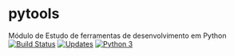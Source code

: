 # pytools
Módulo de Estudo de ferramentas de desenvolvimento em Python
[![Build Status](https://travis-ci.com/pedromadureira000/pytools.svg?branch=main)](https://travis-ci.com/pedromadureira000/pytools)
[![Updates](https://pyup.io/repos/github/pedromadureira000/pytools/shield.svg)](https://pyup.io/repos/github/pedromadureira000/pytools/)
[![Python 3](https://pyup.io/repos/github/pedromadureira000/pytools/python-3-shield.svg)](https://pyup.io/repos/github/pedromadureira000/pytools/)

